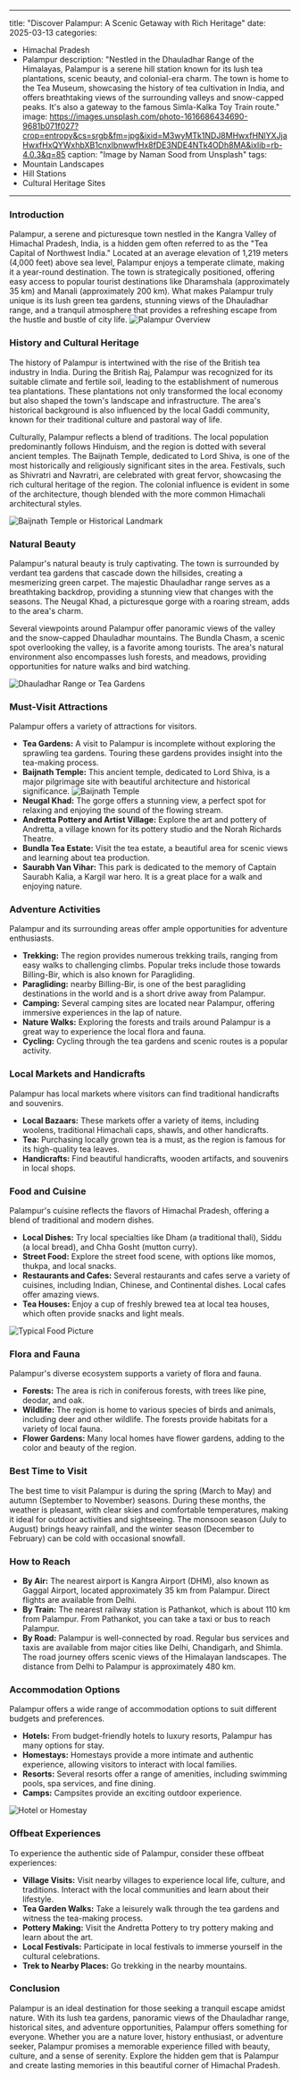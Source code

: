 
---
title: "Discover Palampur: A Scenic Getaway with Rich Heritage"
date: 2025-03-13
categories:
  - Himachal Pradesh
  - Palampur
description: "Nestled in the Dhauladhar Range of the Himalayas, Palampur is a serene hill station known for its lush tea plantations, scenic beauty, and colonial-era charm. The town is home to the Tea Museum, showcasing the history of tea cultivation in India, and offers breathtaking views of the surrounding valleys and snow-capped peaks. It's also a gateway to the famous Simla-Kalka Toy Train route."
image: https://images.unsplash.com/photo-1616686434690-9681b071f027?crop=entropy&cs=srgb&fm=jpg&ixid=M3wyMTk1NDJ8MHwxfHNlYXJjaHwxfHxQYWxhbXB1cnxlbnwwfHx8fDE3NDE4NTk4ODh8MA&ixlib=rb-4.0.3&q=85
caption: "Image by Naman Sood from Unsplash"
tags: 
  - Mountain Landscapes
  - Hill Stations
  - Cultural Heritage Sites
---


### **Introduction**

Palampur, a serene and picturesque town nestled in the Kangra Valley of Himachal Pradesh, India, is a hidden gem often referred to as the "Tea Capital of Northwest India." Located at an average elevation of 1,219 meters (4,000 feet) above sea level, Palampur enjoys a temperate climate, making it a year-round destination. The town is strategically positioned, offering easy access to popular tourist destinations like Dharamshala (approximately 35 km) and Manali (approximately 200 km). What makes Palampur truly unique is its lush green tea gardens, stunning views of the Dhauladhar range, and a tranquil atmosphere that provides a refreshing escape from the hustle and bustle of city life. <img src="placeholder_palampur_introduction.jpg" alt="Palampur Overview">

### **History and Cultural Heritage**

The history of Palampur is intertwined with the rise of the British tea industry in India. During the British Raj, Palampur was recognized for its suitable climate and fertile soil, leading to the establishment of numerous tea plantations. These plantations not only transformed the local economy but also shaped the town's landscape and infrastructure. The area's historical background is also influenced by the local Gaddi community, known for their traditional culture and pastoral way of life.

Culturally, Palampur reflects a blend of traditions. The local population predominantly follows Hinduism, and the region is dotted with several ancient temples. The Baijnath Temple, dedicated to Lord Shiva, is one of the most historically and religiously significant sites in the area. Festivals, such as Shivratri and Navratri, are celebrated with great fervor, showcasing the rich cultural heritage of the region. The colonial influence is evident in some of the architecture, though blended with the more common Himachali architectural styles.

<img src="placeholder_palampur_history.jpg" alt="Baijnath Temple or Historical Landmark">

###  **Natural Beauty**

Palampur's natural beauty is truly captivating. The town is surrounded by verdant tea gardens that cascade down the hillsides, creating a mesmerizing green carpet. The majestic Dhauladhar range serves as a breathtaking backdrop, providing a stunning view that changes with the seasons. The Neugal Khad, a picturesque gorge with a roaring stream, adds to the area's charm.

Several viewpoints around Palampur offer panoramic views of the valley and the snow-capped Dhauladhar mountains. The Bundla Chasm, a scenic spot overlooking the valley, is a favorite among tourists. The area's natural environment also encompasses lush forests, and meadows, providing opportunities for nature walks and bird watching.

<img src="placeholder_palampur_natural_beauty.jpg" alt="Dhauladhar Range or Tea Gardens">

### **Must-Visit Attractions**

Palampur offers a variety of attractions for visitors.

*   **Tea Gardens:** A visit to Palampur is incomplete without exploring the sprawling tea gardens. Touring these gardens provides insight into the tea-making process.
*   **Baijnath Temple:** This ancient temple, dedicated to Lord Shiva, is a major pilgrimage site with beautiful architecture and historical significance. <img src="placeholder_palampur_baijnath.jpg" alt="Baijnath Temple">
*   **Neugal Khad:** The gorge offers a stunning view, a perfect spot for relaxing and enjoying the sound of the flowing stream.
*   **Andretta Pottery and Artist Village:** Explore the art and pottery of Andretta, a village known for its pottery studio and the Norah Richards Theatre.
*   **Bundla Tea Estate:** Visit the tea estate, a beautiful area for scenic views and learning about tea production.
*   **Saurabh Van Vihar:** This park is dedicated to the memory of Captain Saurabh Kalia, a Kargil war hero. It is a great place for a walk and enjoying nature.

### **Adventure Activities**

Palampur and its surrounding areas offer ample opportunities for adventure enthusiasts.

*   **Trekking:** The region provides numerous trekking trails, ranging from easy walks to challenging climbs. Popular treks include those towards Billing-Bir, which is also known for Paragliding.
*   **Paragliding:** nearby Billing-Bir, is one of the best paragliding destinations in the world and is a short drive away from Palampur.
*   **Camping:** Several camping sites are located near Palampur, offering immersive experiences in the lap of nature.
*   **Nature Walks:** Exploring the forests and trails around Palampur is a great way to experience the local flora and fauna.
*   **Cycling:** Cycling through the tea gardens and scenic routes is a popular activity.

### **Local Markets and Handicrafts**

Palampur has local markets where visitors can find traditional handicrafts and souvenirs.

*   **Local Bazaars:** These markets offer a variety of items, including woolens, traditional Himachali caps, shawls, and other handicrafts.
*   **Tea:** Purchasing locally grown tea is a must, as the region is famous for its high-quality tea leaves.
*   **Handicrafts:** Find beautiful handicrafts, wooden artifacts, and souvenirs in local shops.

### **Food and Cuisine**

Palampur's cuisine reflects the flavors of Himachal Pradesh, offering a blend of traditional and modern dishes.

*   **Local Dishes:** Try local specialties like Dham (a traditional thali), Siddu (a local bread), and Chha Gosht (mutton curry).
*   **Street Food:** Explore the street food scene, with options like momos, thukpa, and local snacks.
*   **Restaurants and Cafes:** Several restaurants and cafes serve a variety of cuisines, including Indian, Chinese, and Continental dishes. Local cafes offer amazing views.
*   **Tea Houses:** Enjoy a cup of freshly brewed tea at local tea houses, which often provide snacks and light meals.

<img src="placeholder_palampur_food.jpg" alt="Typical Food Picture">

### **Flora and Fauna**

Palampur's diverse ecosystem supports a variety of flora and fauna.

*   **Forests:** The area is rich in coniferous forests, with trees like pine, deodar, and oak.
*   **Wildlife:** The region is home to various species of birds and animals, including deer and other wildlife. The forests provide habitats for a variety of local fauna.
*   **Flower Gardens:** Many local homes have flower gardens, adding to the color and beauty of the region.

### **Best Time to Visit**

The best time to visit Palampur is during the spring (March to May) and autumn (September to November) seasons. During these months, the weather is pleasant, with clear skies and comfortable temperatures, making it ideal for outdoor activities and sightseeing. The monsoon season (July to August) brings heavy rainfall, and the winter season (December to February) can be cold with occasional snowfall.

### **How to Reach**

*   **By Air:** The nearest airport is Kangra Airport (DHM), also known as Gaggal Airport, located approximately 35 km from Palampur. Direct flights are available from Delhi.
*   **By Train:** The nearest railway station is Pathankot, which is about 110 km from Palampur. From Pathankot, you can take a taxi or bus to reach Palampur.
*   **By Road:** Palampur is well-connected by road. Regular bus services and taxis are available from major cities like Delhi, Chandigarh, and Shimla. The road journey offers scenic views of the Himalayan landscapes. The distance from Delhi to Palampur is approximately 480 km.

### **Accommodation Options**

Palampur offers a wide range of accommodation options to suit different budgets and preferences.

*   **Hotels:** From budget-friendly hotels to luxury resorts, Palampur has many options for stay.
*   **Homestays:** Homestays provide a more intimate and authentic experience, allowing visitors to interact with local families.
*   **Resorts:** Several resorts offer a range of amenities, including swimming pools, spa services, and fine dining.
*   **Camps:** Campsites provide an exciting outdoor experience.

<img src="placeholder_palampur_accommodation.jpg" alt="Hotel or Homestay">

### **Offbeat Experiences**

To experience the authentic side of Palampur, consider these offbeat experiences:

*   **Village Visits:** Visit nearby villages to experience local life, culture, and traditions. Interact with the local communities and learn about their lifestyle.
*   **Tea Garden Walks:** Take a leisurely walk through the tea gardens and witness the tea-making process.
*   **Pottery Making:** Visit the Andretta Pottery to try pottery making and learn about the art.
*   **Local Festivals:** Participate in local festivals to immerse yourself in the cultural celebrations.
*   **Trek to Nearby Places:** Go trekking in the nearby mountains.

### **Conclusion**

Palampur is an ideal destination for those seeking a tranquil escape amidst nature. With its lush tea gardens, panoramic views of the Dhauladhar range, historical sites, and adventure opportunities, Palampur offers something for everyone. Whether you are a nature lover, history enthusiast, or adventure seeker, Palampur promises a memorable experience filled with beauty, culture, and a sense of serenity. Explore the hidden gem that is Palampur and create lasting memories in this beautiful corner of Himachal Pradesh.


